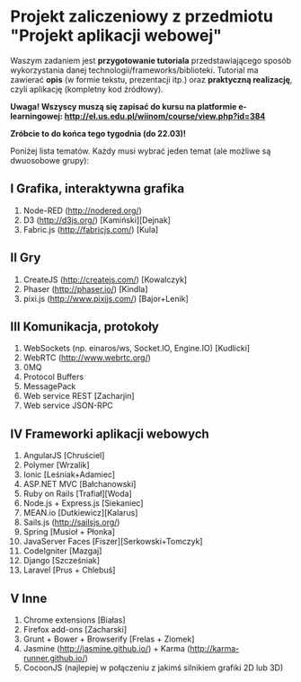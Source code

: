 # Projekt zaliczeniowy z przedmiotu "Projekt aplikacji webowej"

Waszym zadaniem jest **przygotowanie tutoriala** przedstawiającego sposób wykorzystania danej technologii/frameworks/biblioteki.
Tutorial ma zawierać **opis** (w formie tekstu, prezentacji itp.) oraz **praktyczną realizację**, czyli aplikację (kompletny kod źródłowy).

**Uwaga! Wszyscy muszą się zapisać do kursu na platformie e-learningowej: http://el.us.edu.pl/wiinom/course/view.php?id=384**

**Zróbcie to do końca tego tygodnia (do 22.03)!**

Poniżej lista tematów. Każdy musi wybrać jeden temat (ale możliwe są dwuosobowe grupy):

## I Grafika, interaktywna grafika
1. Node-RED (http://nodered.org/)
2. D3 (http://d3js.org/) [Kamiński][Dejnak]
3. Fabric.js (http://fabricjs.com/) [Kula]

## II Gry
1. CreateJS (http://createjs.com/) [Kowalczyk]
2. Phaser (http://phaser.io/) [Kindla]
3. pixi.js (http://www.pixijs.com/) [Bajor+Lenik]

## III Komunikacja, protokoły
1. WebSockets (np. einaros/ws, Socket.IO, Engine.IO) [Kudlicki]
2. WebRTC (http://www.webrtc.org/)
3. 0MQ
4. Protocol Buffers
5. MessagePack
6. Web service REST [Zacharjin]
7. Web service JSON-RPC

## IV Frameworki aplikacji webowych
1. AngularJS [Chruściel]
2. Polymer [Wrzalik]
3. Ionic [Leśniak+Adamiec]
4. ASP.NET MVC [Bałchanowski]
5. Ruby on Rails [Trafiał][Woda]
6. Node.js + Express.js [Siekaniec]
7. MEAN.io [Dutkiewicz][Kalarus]
8. Sails.js (http://sailsjs.org/)
9. Spring [Musioł + Płonka]
10. JavaServer Faces [Fiszer][Serkowski+Tomczyk]
11. CodeIgniter [Mazgaj]
12. Django [Szcześniak]
13. Laravel [Prus + Chlebuś]

## V Inne
1. Chrome extensions [Białas]
2. Firefox add-ons [Zacharski]
3. Grunt + Bower + Browserify [Frelas + Ziomek]
4. Jasmine (http://jasmine.github.io/) + Karma (http://karma-runner.github.io/)
5. CocoonJS (najlepiej w połączeniu z jakimś silnikiem grafiki 2D lub 3D)
